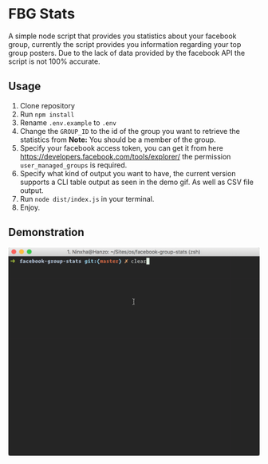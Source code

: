 # FBG Stats
A simple node script that provides you statistics about your facebook group, currently the script provides you information regarding your top group posters. Due to the lack of data provided by the facebook API the script is not 100% accurate.

## Usage
1.  Clone repository
2.  Run `npm install`
3.  Rename `.env.example` to `.env`
4.  Change the `GROUP_ID` to the id of the group you want to retrieve the statistics from
    **Note:** You should be a member of the group.
5.  Specify your facebook access token, you can get it from here https://developers.facebook.com/tools/explorer/ the permission `user_managed_groups` is required.
6.  Specify what kind of output you want to have, the current version supports a CLI table output as seen in the demo gif. As well as CSV file output.
7.  Run `node dist/index.js` in your terminal.
8.  Enjoy.

## Demonstration
![alt Demo gif](demo.gif)
